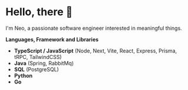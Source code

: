 # Hello, there 👋

I'm Neo, a passionate software engineer interested in meaningful things.


**Languages, Framework and Libraries**
- **TypeScript / JavaScript**  (Node, Next, Vite, React, Express, Prisma, tRPC, TailwindCSS)
- **Java**  (Spring, RabbitMq)
- **SQL**  (PostgreSQL)
- **Python**
- **Go**

